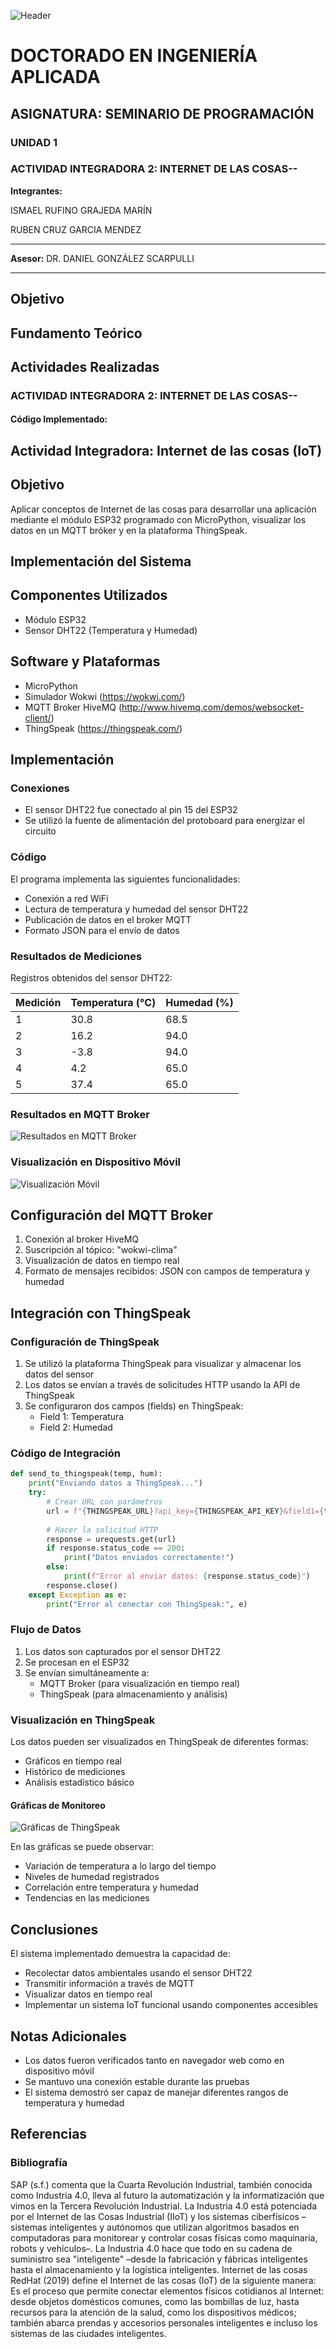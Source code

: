 ![Header](images/header.png)

# DOCTORADO EN INGENIERÍA APLICADA

## ASIGNATURA: SEMINARIO DE PROGRAMACIÓN

### UNIDAD 1
### ACTIVIDAD INTEGRADORA 2: INTERNET DE LAS COSAS--



**Integrantes:** 

ISMAEL RUFINO GRAJEDA MARÍN

RUBEN CRUZ GARCIA MENDEZ

--- 

**Asesor:** DR. DANIEL GONZÁLEZ SCARPULLI

---

## Objetivo

## Fundamento Teórico





## Actividades Realizadas

### ACTIVIDAD INTEGRADORA 2: INTERNET DE LAS COSAS--

#### Código Implementado:


## Actividad Integradora: Internet de las cosas (IoT)

## Objetivo
Aplicar conceptos de Internet de las cosas para desarrollar una aplicación mediante el módulo ESP32 programado con MicroPython, visualizar los datos en un MQTT bróker y en la plataforma ThingSpeak.

## Implementación del Sistema


## Componentes Utilizados
- Módulo ESP32
- Sensor DHT22 (Temperatura y Humedad)

## Software y Plataformas
- MicroPython
- Simulador Wokwi (https://wokwi.com/)
- MQTT Broker HiveMQ (http://www.hivemq.com/demos/websocket-client/)
- ThingSpeak (https://thingspeak.com/)

## Implementación

### Conexiones
- El sensor DHT22 fue conectado al pin 15 del ESP32
- Se utilizó la fuente de alimentación del protoboard para energizar el circuito

### Código
El programa implementa las siguientes funcionalidades:
- Conexión a red WiFi
- Lectura de temperatura y humedad del sensor DHT22
- Publicación de datos en el broker MQTT
- Formato JSON para el envío de datos


### Resultados de Mediciones

Registros obtenidos del sensor DHT22:

| Medición | Temperatura (°C) | Humedad (%) |
|----------|-----------------|-------------|
| 1        | 30.8           | 68.5        |
| 2        | 16.2           | 94.0        |
| 3        | -3.8           | 94.0        |
| 4        | 4.2            | 65.0        |
| 5        | 37.4           | 65.0        |

### Resultados en MQTT Broker
![Resultados en MQTT Broker](images/image2.png)


### Visualización en Dispositivo Móvil
![Visualización Móvil](images/image3.png)

## Configuración del MQTT Broker

1. Conexión al broker HiveMQ
2. Suscripción al tópico: "wokwi-clima"
3. Visualización de datos en tiempo real
4. Formato de mensajes recibidos: JSON con campos de temperatura y humedad

## Integración con ThingSpeak

### Configuración de ThingSpeak
1. Se utilizó la plataforma ThingSpeak para visualizar y almacenar los datos del sensor
2. Los datos se envían a través de solicitudes HTTP usando la API de ThingSpeak
3. Se configuraron dos campos (fields) en ThingSpeak:
   - Field 1: Temperatura
   - Field 2: Humedad

### Código de Integración
```python
def send_to_thingspeak(temp, hum):
    print("Enviando datos a ThingSpeak...")
    try:
        # Crear URL con parámetros
        url = f"{THINGSPEAK_URL}?api_key={THINGSPEAK_API_KEY}&field1={temp}&field2={hum}"
        
        # Hacer la solicitud HTTP
        response = urequests.get(url)
        if response.status_code == 200:
            print("Datos enviados correctamente!")
        else:
            print(f"Error al enviar datos: {response.status_code}")
        response.close()
    except Exception as e:
        print("Error al conectar con ThingSpeak:", e)
```

### Flujo de Datos
1. Los datos son capturados por el sensor DHT22
2. Se procesan en el ESP32
3. Se envían simultáneamente a:
   - MQTT Broker (para visualización en tiempo real)
   - ThingSpeak (para almacenamiento y análisis)

### Visualización en ThingSpeak
Los datos pueden ser visualizados en ThingSpeak de diferentes formas:
- Gráficos en tiempo real
- Histórico de mediciones
- Análisis estadístico básico

#### Gráficas de Monitoreo
![Gráficas de ThingSpeak](images/image4.png)

En las gráficas se puede observar:
- Variación de temperatura a lo largo del tiempo
- Niveles de humedad registrados
- Correlación entre temperatura y humedad
- Tendencias en las mediciones

## Conclusiones
El sistema implementado demuestra la capacidad de:
- Recolectar datos ambientales usando el sensor DHT22
- Transmitir información a través de MQTT
- Visualizar datos en tiempo real
- Implementar un sistema IoT funcional usando componentes accesibles

## Notas Adicionales
- Los datos fueron verificados tanto en navegador web como en dispositivo móvil
- Se mantuvo una conexión estable durante las pruebas
- El sistema demostró ser capaz de manejar diferentes rangos de temperatura y humedad

## Referencias

### Bibliografía
SAP (s.f.)  comenta que la Cuarta Revolución Industrial, también conocida como Industria 4.0, lleva al futuro la automatización y la informatización que vimos en la Tercera Revolución Industrial. La Industria 4.0 está potenciada por el Internet de las Cosas Industrial (IIoT) y los sistemas ciberfísicos –sistemas inteligentes y autónomos que utilizan algoritmos basados en computadoras para monitorear y controlar cosas físicas como maquinaria, robots y vehículos–. La Industria 4.0 hace que todo en su cadena de suministro sea  "inteligente" –desde la fabricación y fábricas inteligentes hasta el almacenamiento y la logística inteligentes.
Internet de las cosas
RedHat (2019) define el Internet de las cosas (IoT) de la siguiente manera:
Es el proceso que permite conectar elementos físicos cotidianos al Internet: desde objetos domésticos comunes, como las bombillas de luz, hasta recursos para la atención de la salud, como los dispositivos médicos; también abarca prendas y accesorios personales inteligentes e incluso los sistemas de las ciudades inteligentes.